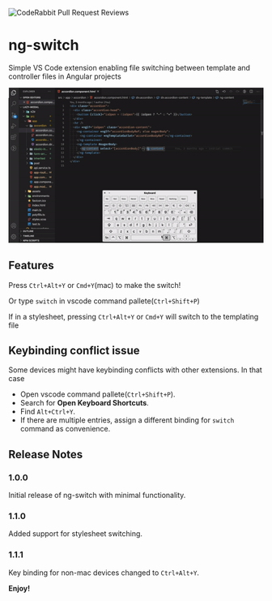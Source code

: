 ![CodeRabbit Pull Request Reviews](https://img.shields.io/coderabbit/prs/github/BharathRavi27/code-ng-switch?labelColor=171717&color=FF570A&link=https%3A%2F%2Fcoderabbit.ai&label=CodeRabbit%20Reviews)
# ng-switch

Simple VS Code extension enabling file switching between template and controller files in Angular projects

![demo](demo.gif)

## Features

Press `Ctrl+Alt+Y` or `Cmd+Y`(mac) to make the switch!

Or type `switch` in vscode command pallete(`Ctrl+Shift+P`)

If in a stylesheet, pressing `Ctrl+Alt+Y` or `Cmd+Y` will switch to the templating file

## Keybinding conflict issue

Some devices might have keybinding conflicts with other extensions. In that case

- Open vscode command pallete(`Ctrl+Shift+P`).
- Search for **Open Keyboard Shortcuts**.
- Find `Alt+Ctrl+Y`.
- If there are multiple entries, assign a different binding for `switch` command as convenience.

## Release Notes

### 1.0.0

Initial release of ng-switch with minimal functionality.

### 1.1.0

Added support for stylesheet switching.

### 1.1.1

Key binding for non-mac devices changed to `Ctrl+Alt+Y`.

**Enjoy!**
